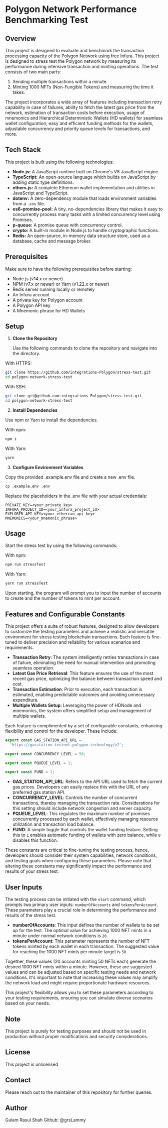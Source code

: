 # Polygon Network Performance Benchmarking Test

## Overview

This project is designed to evaluate and benchmark the transaction processing capacity of the Polygon Network using free Infura. This project is designed to stress test the Polygon network by measuring its performance during intensive transaction and minting operations. The test consists of two main parts:

1. Sending multiple transactions within a minute.
2. Minting 1000 NFTs (Non-Fungible Tokens) and measuring the time it takes.


The project incorporates a wide array of features including transaction retry capability in case of failures, ability to fetch the latest gas price from the network, estimation of transaction costs before execution, usage of mnemonics and Hierarchical Deterministic Wallets (HD wallets) for seamless wallet configuration, easy and efficient funding methods for the wallets, adjustable concurrency and priority queue levels for transactions, and more.

## Tech Stack

This project is built using the following technologies:

- **Node.js:** A JavaScript runtime built on Chrome's V8 JavaScript engine.
- **TypeScript:** An open-source language which builds on JavaScript by adding static type definitions.
- **ethers.js:** A complete Ethereum wallet implementation and utilities in JavaScript and TypeScript.
- **dotenv:** A zero-dependency module that loads environment variables from a `.env` file.
- **es6-promise-pool:** A tiny, no-dependencies library that makes it easy to concurrently process many tasks with a limited concurrency level using Promises.
- **p-queue:** A promise queue with concurrency control.
- **crypto:** A built-in module in Node.js to handle cryptographic functions.
- **Redis:** An open-source, in-memory data structure store, used as a database, cache and message broker.

## Prerequisites

Make sure to have the following prerequisites before starting:

- Node.js (v14.x or newer)
- NPM (v7.x or newer) or Yarn (v1.22.x or newer)
- Redis server running locally or remotely
- An Infura account
- A private key for Polygon account
- A Polygon API key
- A Mnemonic phrase for HD Wallets

## Setup

1. **Clone the Repository**

   Use the following commands to clone the repository and navigate into the directory.

  With HTTPS:
   ```bash
   git clone https://github.com/integrations-Polygon/stress-test.git
   cd polygon-network-stress-test

   ```

   With SSH:
   ```bash
   git clone git@github.com:integrations-Polygon/stress-test.git
   cd polygon-network-stress-test
  ```

2. **Install Dependencies**

  Use npm or Yarn to install the dependencies.
  
  With npm:
  ```bash
  npm i
  ```

  With Yarn:

  ```bash
  yarn
  ```

3. **Configure Environment Variables**

  Copy the provided .example.env file and create a new .env file.
  ```bash
  cp .example.env .env
  ```
  Replace the placeholders in the .env file with your actual credentials:
  ```env
  PRIVATE_KEY=<your_private_key>
  INFURA_PROJECT_ID=<your_infura_project_id>
  EXPLORER_API_KEY=<your_ethercan_api_key>
  MNEMONICS=<your_mnemonic_phrase>
  ```

## Usage

Start the stress test by using the following commands:

With npm:
```bash
npm run stressTest
```

With Yarn:
```bash
yarn run stressTest
```

Upon starting, the program will prompt you to input the number of accounts to create and the number of tokens to mint per account.

## Features and Configurable Constants

This project offers a suite of robust features, designed to allow developers to customize the testing parameters and achieve a realistic and versatile environment for stress testing blockchain transactions. Each feature is fine-tuned to deliver precision and reliability for various scenarios and requirements.

- **Transaction Retry**: The system intelligently retries transactions in case of failure, eliminating the need for manual intervention and promoting seamless operation.
- **Latest Gas Price Retrieval**: This feature ensures the use of the most recent gas price, optimizing the balance between transaction speed and cost.
- **Transaction Estimation**: Prior to execution, each transaction is estimated, enabling predictable outcomes and avoiding unnecessary expenditure.
- **Multiple Wallets Setup**: Leveraging the power of HDNode and mnemonics, the system offers simplified setup and management of multiple wallets.

Each feature is complimented by a set of configurable constants, enhancing flexibility and control for the developer. These include:

```typescript
export const GAS_STATION_API_URL =
  'https://gasstation-testnet.polygon.technology/v2';

export const CONCURRENCY_LEVEL = 50;

export const PQUEUE_LEVEL = 1;

export const FUND = 1;
```

- **GAS_STATION_API_URL**: Refers to the API URL used to fetch the current gas prices. Developers can easily replace this with the URL of any preferred gas station API.
- **CONCURRENCY_LEVEL**: Controls the number of concurrent transactions, thereby managing the transaction rate. Considerations for this setting should include network congestion and server capacity.
- **PQUEUE_LEVEL**: This regulates the maximum number of promises concurrently processed by each wallet, effectively managing resource utilization and transaction load balance.
- **FUND**: A simple toggle that controls the wallet funding feature. Setting this to `1` enables automatic funding of wallets with zero balance, while `0` disables this function.

These constants are critical to fine-tuning the testing process, hence, developers should consider their system capabilities, network conditions, and testing goals when configuring these parameters. Please note that altering these constants may significantly impact the performance and results of your stress test.

## User Inputs

The testing process can be initiated with the `start` command, which prompts two primary user inputs: `numberOfAccounts` and `tokensPerAccount`. These parameters play a crucial role in determining the performance and results of the stress test.

- **numberOfAccounts**: This input defines the number of wallets to be set up for the test. The optimal value for achieving 1000 NFT mints in a minute under normal network conditions is `20`.
- **tokensPerAccount**: This parameter represents the number of NFT tokens minted by each wallet in each transaction. The suggested value for reaching the 1000 NFT mints per minute target is `50`.

Together, these values (20 accounts minting 50 NFTs each) generate the desired 1000 NFT mints within a minute. However, these are suggested values and can be adjusted based on specific testing needs and network conditions. It's important to note that increasing these values may amplify the network load and might require proportionate hardware resources.

This project's flexibility allows you to set these parameters according to your testing requirements, ensuring you can simulate diverse scenarios based on your needs.


## Note

This project is purely for testing purposes and should not be used in production without proper modifications and security considerations.

## License

This project is unlicensed

## Contact

Please reach out to the maintainer of this repository for further queries.

## Author

Gulam Rasul Shah
Github: @grsLammy



